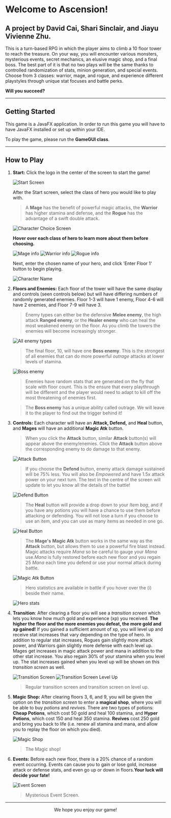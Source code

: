 # Welcome to Ascension!
## A project by David Cai, Shari Sinclair, and Jiayu Vivienne Zhu.

This is a turn-based RPG in which the player aims to climb a 10 floor tower to reach the treasure.
On your way, you will encounter various monsters, mysterious events, secret mechanics, an elusive magic shop, and a final boss.
The best part of it is that no two plays will be the same thanks to controlled randomization of stats, minion generation, and special events.
Choose from 3 classes: warrior, mage, and rogue, and experience different playstyles through unique stat focuses and battle perks.

**Will you succeed?**

-------
## Getting Started

This game is a JavaFX application. In order to run this game you will have to have JavaFX installed or set up within your IDE.

To play the game, please run the **GameGUI class**. 

-------
## How to Play
1. **Start:** 
	Click the logo in the center of the screen to start the game!
	
	![Start Screen](https://github.com/UPenn-CIT599/final-project-team31_towergame/blob/master/Screenshots/Start.png)
	
	
	After the Start screen, select the class of hero you would like to play with. 
	
	>A **Mage** has the benefit of powerful magic attacks, the **Warrior** has higher stamina and defense, and the **Rogue** has the advantage of a swift double attack. 
	
	![Character Choice Screen](https://github.com/UPenn-CIT599/final-project-team31_towergame/blob/master/Screenshots/ChooseChar.png)
	
	**Hover over each class of hero to learn more about them before choosing.** 
	
	![Mage info](https://github.com/UPenn-CIT599/final-project-team31_towergame/blob/master/Screenshots/mageInfo.png)
	![Warrior info](https://github.com/UPenn-CIT599/final-project-team31_towergame/blob/master/Screenshots/warriorInfo.png)
	![Rogue info](https://github.com/UPenn-CIT599/final-project-team31_towergame/blob/master/Screenshots/rogueinfo.png)
	
	
	Next, enter the chosen name of your hero, and click 'Enter Floor 1' button to begin playing. 
	
	![Character Name](https://github.com/UPenn-CIT599/final-project-team31_towergame/blob/master/Screenshots/nameChar.png)


2. **Floors and Enemies:** 
	Each floor of the tower will have the same display and controls (seen controls below) but will have differing numbers of randomly generated enemies. Floor 1-3 will have 1 enemy, Floor 4-6 will have 2 enemies, and Floor 7-9 will have 3. 
	>Enemy types can either be the defensive **Melee enemy**, the high attack **Ranged enemy**, or the **Healer enemy** who can heal the most weakened enemy on the floor. As you climb the towers the enemies will become increasingly stronger. 
	
	![All enemy types](https://github.com/UPenn-CIT599/final-project-team31_towergame/blob/master/Screenshots/enemies.png)

	>The final floor, 10, will have one **Boss enemy**. This is the strongest of all enemies that can do more powerful _outrage_ attacks at lower levels of stamina. 
	
	![Boss enemy](https://github.com/UPenn-CIT599/final-project-team31_towergame/blob/master/Screenshots/Boss.png)
	
	>Enemies have random stats that are generated on the fly that scale with floor count. This is the ensure that every playthrough will be different and the player would need to adapt to kill off the most threatening of enemies first. 
	
	>The **Boss enemy** has a unique ability called outrage. We will leave it to the player to find out the trigger behind it!


3. **Controls:** 
	Each character will have an **Attack, Defend,** and **Heal** button, and **Mages** will have an additional **Magic Atk** button. 
	>When you click the **Attack** button, similar **Attack** button(s) will appear above the enemy/enemies. Click the **Attack** button above the corresponding enemy to do damage to that enemy.   
	
	![Attack Button](https://github.com/UPenn-CIT599/final-project-team31_towergame/blob/master/Screenshots/AtkBtns.png)
	
	>If you choose the **Defend** button, enemy attack damage sustained will be 75% less. You will also be _Empowered_ and have 1.5x attack power on your next turn. The text in the centre of the screen will update to let you know all the details of the battle!
	
	![Defend Button](https://github.com/UPenn-CIT599/final-project-team31_towergame/blob/master/Screenshots/defendBtn.png)
	
	 >The **Heal** button will provide a drop down to your _Item bag_, and if you have any potions you will have a chance to use them before attacking or defending. You will not lose a turn if you choose to use an item, and you can use as many items as needed in one go. 
	
	![Heal Button](https://github.com/UPenn-CIT599/final-project-team31_towergame/blob/master/Screenshots/healItems.png)


	>The **Mage's** **Magic Atk** button works in the same way as the **Attack** button, but allows them to use a powerful fire blast instead. Magic attacks require _Mana_ so be careful to gauge your _Mana_ use._Mana_ is fully restored before each new floor and you regain 25 _Mana_ each time you defend or use your normal attack during battle.  
	
 	![Magic Atk Button](https://github.com/UPenn-CIT599/final-project-team31_towergame/blob/master/Screenshots/magicAtkBtn.png)
 	
	>Hero statistics are available in battle if you hover over the (i) beside their name.
	
	![Hero stats](https://github.com/UPenn-CIT599/final-project-team31_towergame/blob/master/Screenshots/heroStats.png)

4. **Transition**: 
	After clearing a floor you will see a _transition screen_ which lets you know how much gold and experience (xp) you received. **The higher the floor and the more enemies you defeat, the more gold and xp gained!** If you gained a sufficient amount of xp, you will level up and receive stat increases that vary depending on the type of hero. In addition to regular stat increases, Rogues gain slightly more attack power, and Warriors gain slightly more defense with each level up. Mages get increases in magic attack power and mana in addition to the other stat increase. You also regain 30% of your stamina when you level up. The stat increases gained when you level up will be shown on this _transition screen_ as well. 
	 
	![Transition Screen](https://github.com/UPenn-CIT599/final-project-team31_towergame/blob/master/Screenshots/transition.png)
	![Transition Screen Level Up](https://github.com/UPenn-CIT599/final-project-team31_towergame/blob/master/Screenshots/levelUP.png)
	
 	> Regular transition screen and transition screen on level up.

5. **Magic Shop:** 
	After clearing floors 3, 6, and 9, you will be given the option on the _transition screen_ to 
	enter a **magical shop**, where you will be able to buy _potions_ and _revives_. There are two types of potions: **Cheap Potions**, which cost 50 gold and heal 100 stamina, and **Hyper Potions**, which cost 150 and heal 350 stamina.
	**Revives** cost 250 gold and bring you back to life (i.e. renew all stamina and mana, and allow you to replay the floor on which you died). 
	
	![Magic Shop](https://github.com/UPenn-CIT599/final-project-team31_towergame/blob/master/Screenshots/Shop.png)
	
	>The Magic shop!

6. **Events:** 
	Before each new floor, there is a 20% chance of a random event occurring. Events can cause you to gain or lose gold, increase attack or defense stats, and even go up or down in floors.**Your luck will decide your fate!**
	
	![Event Screen](https://github.com/UPenn-CIT599/final-project-team31_towergame/blob/master/Screenshots/event.png)
	
	>Mysterious Event Screen. 

 
------

<p style="text-align: center">We hope you enjoy our game!</p>
